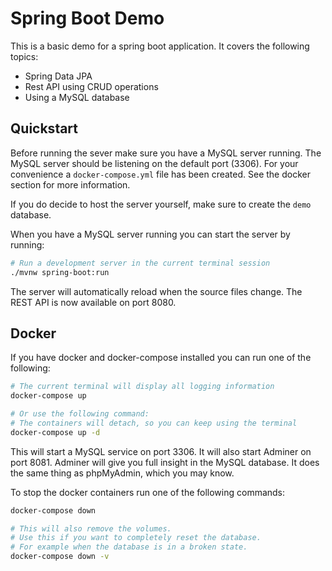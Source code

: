 # Spring Boot Demo

This is a basic demo for a spring boot application.
It covers the following topics:

- Spring Data JPA
- Rest API using CRUD operations
- Using a MySQL database

## Quickstart

Before running the sever make sure you have a MySQL server running.
The MySQL server should be listening on the default port (3306).
For your convenience a `docker-compose.yml` file has been created.
See the docker section for more information.

If you do decide to host the server yourself,
make sure to create the `demo` database.

When you have a MySQL server running you can start the server by running:

```bash
# Run a development server in the current terminal session
./mvnw spring-boot:run
```

The server will automatically reload when the source files change.
The REST API is now available on port 8080.

## Docker

If you have docker and docker-compose installed
you can run one of the following:

```bash
# The current terminal will display all logging information
docker-compose up

# Or use the following command:
# The containers will detach, so you can keep using the terminal
docker-compose up -d
```

This will start a MySQL service on port 3306.
It will also start Adminer on port 8081.
Adminer will give you full insight in the MySQL database.
It does the same thing as phpMyAdmin, which you may know.

To stop the docker containers run one of the following commands:

```bash
docker-compose down

# This will also remove the volumes.
# Use this if you want to completely reset the database.
# For example when the database is in a broken state.
docker-compose down -v
```
